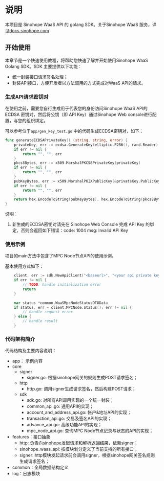 # 说明

本项目是 Sinohope WaaS API 的 golang SDK。关于Sinohope WaaS 服务，详见[docs.sinohope.com](https://docs.sinohope.com/)

## 开始使用

本章节是一个快速使用教程，将帮助您快速了解并开始使用Sinohope WaaS Golang SDK。SDK 主要提供以下功能：

- 统一封装接口请求签名处理；
- 封装API接口，方便开发者以方法调用的方式完成对WaaS API的请求。

### 生成API请求密钥对

在使用之前，需要您自行生成用于代表您的身份访问Sinohope WaaS API的 ECDSA 密钥对，然后将公钥（即 API Key）通过Sinohope Web console进行配置，与您的组织绑定。

可以参考位于`app/gen_key_test.go` 中的代码生成ECDSA密钥对，如下：

```go
func generateECDSAPrivateKey() (string, string, error) {
	privateKey, err := ecdsa.GenerateKey(elliptic.P256(), rand.Reader)
	if err != nil {
		return "", "", err
	}
	pkcs8Bytes, err := x509.MarshalPKCS8PrivateKey(privateKey)
	if err != nil {
		return "", "", err
	}
	pubKeyBytes, err := x509.MarshalPKIXPublicKey(&privateKey.PublicKey)
	if err != nil {
		return "", "", err
	}
	return hex.EncodeToString(pubKeyBytes), hex.EncodeToString(pkcs8Bytes), nil
}
```

说明：

1. 新生成的ECDSA密钥对请先在 Sinohope Web Console 完成 API Key 的绑定，否则会返回如下错误：code: 1004 msg: Invalid API Key


### 使用示例

项目的main方法中包含了MPC Node节点API的使用示例。

基本使用方式如下：

```go
	client, err := sdk.NewApiClient("<baseurl>", "<your api private key, in PKCS #8, ASN.1 DER form, hex string>")
	if err != nil {
		// TODO: handle initialization error
		return
	}
	
	var status *common.WaaSMpcNodeStatusDTOData
	if status, err = client.MPCNode.Status(); err != nil {
		// handle request error
	} else {
		// handle result
	}
```

### 代码架构简介

代码结构及主要内容说明：

+ app： 示例内容
+ core
  + signer
    + signer.go: 根据sinohope网关的规则生成POST请求签名；
  + http
    + http.go: 调用signer生成请求签名，然后构建POST请求；
  + sdk
    + sdk.go: 对所有API调用实现的一个统一封装；
    + common_api.go: 通用API的实现；
    + account_and_address_api.go: 帐户&地址API的实现；
    + transaction_api.go: 交易及签名API的实现；
    + advance_api.go: 高级功能API的实现；
    + mpc_node_api.go: 查询MPC Node节点记录与状态的API的实现；
+ features：接口抽象
  + http: 负责向sinohope发起请求和解析返回结果，依赖signer；
  + sinohope_waas_api: 按模块划分定义了当前支持的所有接口；
  + signer: http模块发起请求前会调用signer，根据sinohope网关签名规则生成请求签名；
+ common：全局数据结构定义
+ log：日志模块




